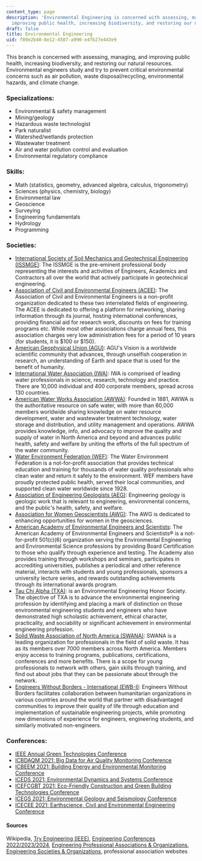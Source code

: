 ```yaml
---
content_type: page
description: 'Environmental Engineering is concerned with assessing, managing, and
  improving public health, increasing biodiversity, and restoring our natural resources. '
draft: false
title: Environmental Engineering
uid: f80e2b40-8e12-4587-a990-e4fb27e443e9
---
```

This branch is concerned with assessing, managing, and improving public health, increasing biodiversity, and restoring our natural resources. Environmental engineers study and try to prevent critical environmental concerns such as air pollution, waste disposal/recycling, environmental hazards, and climate change.

### Specializations:

- Environmental & safety management
- Mining/geology
- Hazardous waste technologist
- Park naturalist
- Watershed/wetlands protection
- Wastewater treatment
- Air and water pollution control and evaluation
- Environmental regulatory compliance

### Skills:

- Math (statistics, geometry, advanced algebra, calculus, trigonometry)
- Sciences (physics, chemistry, biology)
- Environmental law
- Geoscience
- Surveying
- Engineering fundamentals
- Hydrology
- Programming

### Societies:

- [International Society of Soil Mechanics and Geotechnical Engineering (ISSMGE)](https://www.issmge.org/): The ISSMGE is the pre-eminent professional body representing the interests and activities of Engineers, Academics and Contractors all over the world that actively participate in geotechnical engineering.
- [Association of Civil and Environmental Engineers (ACEE)](http://acee.theides.org/): The Association of Civil and Environmental Engineers is a non-profit organization dedicated to these two interrelated fields of engineering. The ACEE is dedicated to offering a platform for networking, sharing information through its journal, hosting international conferences, providing financial aid for research work, discounts on fees for training programs etc. While most other associations charge annual fees, this association charges very low administration fees for a period of 10 years (for students, it is $100 or $150).
- [American Geophysical Union (AGU)](http://www.agu.org/): AGU's Vision is a worldwide scientific community that advances, through unselfish cooperation in research, an understanding of Earth and space that is used for the benefit of humanity.
- [International Water Association (IWA)](http://www.iwa-network.org/): IWA is comprised of leading water professionals in science, research, technology and practice. There are 10,000 individual and 400 corporate members, spread across 130 countries.
- [American Water Works Association (AWWA)](http://www.awwa.org/): Founded in 1881, AWWA is the authoritative resource on safe water, with more than 60,000 members worldwide sharing knowledge on water resource development, water and wastewater treatment technology, water storage and distribution, and utility management and operations. AWWA provides knowledge, info, and advocacy to improve the quality and supply of water in North America and beyond and advances public health, safety and welfare by uniting the efforts of the full spectrum of the water community.
- [Water Environment Federation (WEF)](http://www.wef.org/): The Water Environment Federation is a not-for-profit association that provides technical education and training for thousands of water quality professionals who clean water and return it safely to the environment. WEF members have proudly protected public health, served their local communities, and supported clean water worldwide since 1928.
- [Association of Engineering Geologists (AEG)](http://aegweb.org): Engineering geology is geologic work that is relevant to engineering, environmental concerns, and the public's health, safety, and welfare.
- [Association for Women Geoscientists (AWG)](http://www.awg.org): The AWG is dedicated to enhancing opportunities for women in the geosciences.
- [American Academy of Environmental Engineers and Scientists](https://www.aaees.org/): The American Academy of Environmental Engineers and Scientists® is a not-for-profit 501(c)(6) organization serving the Environmental Engineering and Environmental Science professions by providing Board Certification to those who qualify through experience and testing. The Academy also provides training through workshops and seminars, participates in accrediting universities, publishes a periodical and other reference material, interacts with students and young professionals, sponsors a university lecture series, and rewards outstanding achievements through its international awards program.
- [Tau Chi Alpha (TXA)](https://www.aaees.org/tauchialpha/): is an Environmental Engineering Honor Society. The objective of TXA is to advance the environmental engineering profession by identifying and placing a mark of distinction on those environmental engineering students and engineers who have demonstrated high scholastic achievement, ethical character, practicality, and sociability or significant achievement in environmental engineering profession.
- [Solid Waste Association of North America (SWANA)](https://swana.org/): SWANA is a leading organization for professionals in the field of solid waste. It has as its members over 7000 members across North America. Members enjoy access to training programs, publications, certifications, conferences and more benefits. There is a scope for young professionals to network with others, gain skills through training, and find out about jobs that they can be passionate about through the network.
- [Engineers Without Borders - International (EWB-I)](http://www.ewb-international.org/): Engineers Without Borders facilitates collaboration between humanitarian organizations in various countries around the world that partner with disadvantaged communities to improve their quality of life through education and implementation of sustainable engineering projects, while promoting new dimensions of experience for engineers, engineering students, and similarly motivated non-engineers.

### Conferences:

- [IEEE Annual Green Technologies Conference](https://ieeegreentech.org/)
- [ICBDAQM 2021: Big Data for Air Quality Monitoring Conference](https://waset.org/big-data-for-air-quality-monitoring-conference-in-may-2021-in-tokyo)
- [ICBEEM 2021: Building Energy and Environmental Monitoring Conference](https://waset.org/building-energy-and-environmental-monitoring-conference-in-june-2021-in-oslo)
- [ICEDS 2021: Environmental Dynamics and Systems Conference](https://waset.org/environmental-dynamics-and-systems-conference-in-june-2021-in-new-york)
- [ICEFCGBT 2021: Eco-Friendly Construction and Green Building Technologies Conference](https://waset.org/eco-friendly-construction-and-green-building-technologies-conference-in-june-2021-in-new-york)
- [ICEGS 2021: Environmental Geology and Seismology Conference](https://waset.org/environmental-geology-and-seismology-conference-in-june-2021-in-new-york)
- [ICECEE 2021: Earthscience, Civil and Environmental Engineering Conference](https://waset.org/earthscience-civil-and-environmental-engineering-conference-in-june-2021-in-new-york)

#### Sources

Wikipedia, [Try Engineering (IEEE)](tryengineering.org), [Engineering Conferences 2022/2023/2024](https://conferenceindex.org/conferences/engineering), [Engineering Professional Associations & Organizations](https://jobstars.com/engineering-professional-associations-organizations/), [Engineering Societies & Organizations](https://www.loc.gov/rr/scitech/SciRefGuides/eng-organizations.html), professional association websites